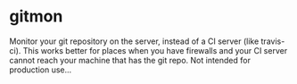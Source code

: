 # gitmon

Monitor your git repository on the server, instead of a CI server (like travis-ci). This works better for places when you have firewalls and your CI server cannot reach your machine that has the git repo. Not intended for production use...
